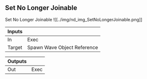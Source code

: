 ## Set No Longer Joinable
Set No Longer Joinable
![[../img/nd_img_SetNoLongerJoinable.png]]

|Inputs||
|--|--|
| In | Exec |
| Target | Spawn Wave Object Reference |

|Outputs||
|--|--|
| Out | Exec |
